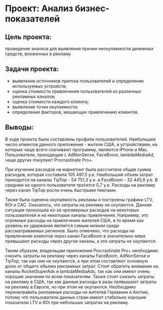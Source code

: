 # Проект: Анализ бизнес-показателей
## Цель проекта: 
проведение анализа для выявления причин неокупаемости денежных средств, вложенных в рекламу 
## Задачи проекта:
* выявление источников притока пользователей и определение используемых устройств;
* оценка стоимости привлечения пользователей из различных рекламных каналов;
* оценка стоимости каждого клиента;
* выявление точки окупаемости;
* определение факторов, мешающих привлечению клиентов.
## Выводы:
В ходе проекта были составлены профили пользователей. Наибольшее число клиентов данного приложения - жители США, а устройствами, 
на которые чаще всего скачивают программу, являются iPhone и Mac. Пользователи, приходящие с AdNonSense, FaceBoom, lambdaMediaAd, 
чаще других покупают Procrastinate Pro+. 

При изучении расходов на маркетинг была рассчитана общая сумма расходов, которая составила 105 497.3 у.е. 
Наибольший объем затрат приходится на каналы TipTop - 54 751,3 у.е. и FaceBoom - 32 445,6 у.е. 
В среднем на одного пользователя тратится 0,7 у.е. Расходы на рекламу через канал TipTop росли очень быстрыми темпами.

Также была оценена окупаемость рекламы и построены графики LTV, ROI и CAC. Оказалось, что затраты на рекламу не окупаются. 
Данная ситуация произошла из-за чрезмерных расходов на некоторых пользователей и на некоторые каналы привлечения. 
Например, это огромные расходы на привлечение жителей США, в то время как уровень их удержания является самым низким среди рассматриваемых регионов. 
Было отмечено, что расходы на привлечение клиентов через канал FaceBoom в значительно мере превышают расходы через другие каналы, а эти затраты не окупаются.

Таким образом, владельцам приложения Procrastinate Pro+ необходимо снизить затраты на рекламу через каналы FaceBoom, AdNonSense и TipTop, 
так как они не окупаются, а при этом составляют основную долю от общего объема рекламных затрат. 
Стоит обратить внимание на каналы RocketSuperAds и lambdaMediaAds, так как они имеют очень хорошие значения по всем показателям. 
Также стоит снизить затраты на рекламу в США, так как данные расходы в разы превышают затраты на рекламу в Европе, но при этом не окупаются. 
Необходимо перенаправить рекламные расходы на жителей Германии и Англии, потому что пользователи данных стран имеют стабильно хорошие показатели LTV и ROI 
при небольших затратах на рекламу.
